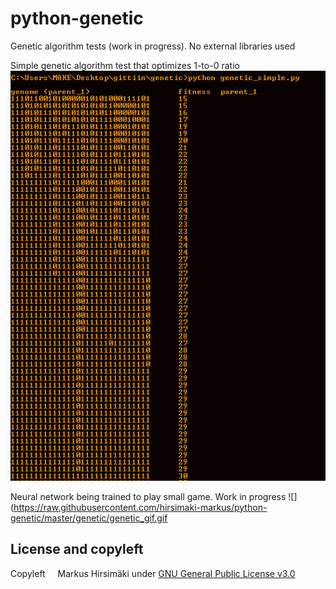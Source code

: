 # python-genetic
Genetic algorithm tests (work in progress). No external libraries used

Simple genetic algorithm test that optimizes 1-to-0 ratio
![](https://raw.githubusercontent.com/hirsimaki-markus/python-genetic/master/genetic/genetic_simple_png.png)

Neural network being trained to play small game. Work in progress
![](https://raw.githubusercontent.com/hirsimaki-markus/python-genetic/master/genetic/genetic_gif.gif


## License and copyleft
Copyleft <img src="https://raw.githubusercontent.com/hirsimaki-markus/arduino-PS2-to-USB/master/images/copyleft.png" width="12" height="12"/> Markus Hirsimäki under [GNU General Public License v3.0](https://choosealicense.com/licenses/lgpl-3.0/)
